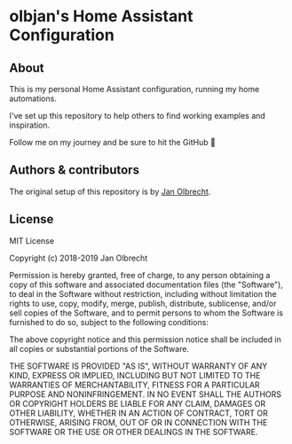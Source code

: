 # olbjan's Home Assistant Configuration

## About

This is my personal Home Assistant configuration, running my home automations.

I've set up this repository to help others to find working examples and 
inspiration.

Follow me on my journey and be sure to hit the GitHub :star2:

## Authors & contributors

The original setup of this repository is by [Jan Olbrecht][olbjan].

## License

MIT License

Copyright (c) 2018-2019 Jan Olbrecht

Permission is hereby granted, free of charge, to any person obtaining a copy
of this software and associated documentation files (the "Software"), to deal
in the Software without restriction, including without limitation the rights
to use, copy, modify, merge, publish, distribute, sublicense, and/or sell
copies of the Software, and to permit persons to whom the Software is
furnished to do so, subject to the following conditions:

The above copyright notice and this permission notice shall be included in all
copies or substantial portions of the Software.

THE SOFTWARE IS PROVIDED "AS IS", WITHOUT WARRANTY OF ANY KIND, EXPRESS OR
IMPLIED, INCLUDING BUT NOT LIMITED TO THE WARRANTIES OF MERCHANTABILITY,
FITNESS FOR A PARTICULAR PURPOSE AND NONINFRINGEMENT. IN NO EVENT SHALL THE
AUTHORS OR COPYRIGHT HOLDERS BE LIABLE FOR ANY CLAIM, DAMAGES OR OTHER
LIABILITY, WHETHER IN AN ACTION OF CONTRACT, TORT OR OTHERWISE, ARISING FROM,
OUT OF OR IN CONNECTION WITH THE SOFTWARE OR THE USE OR OTHER DEALINGS IN THE
SOFTWARE.

[olbjan]: https://github.com/olbjan